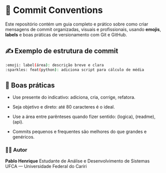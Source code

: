 
# 🧠 Commit Conventions

Este repositório contém um guia completo e prático sobre como criar mensagens de commit organizadas, visuais e profissionais, usando **emojis**, **labels** e boas práticas de versionamento com Git e GitHub.

## ✍️ Exemplo de estrutura de commit

```bash
:emoji: label(área): descrição breve e clara
:sparkles: feat(python): adiciona script para cálculo de média
```
## 🧠 Boas práticas

- Use presente do indicativo: adiciona, cria, corrige, refatora.

- Seja objetivo e direto: até 80 caracteres é o ideal.

- Use a área entre parênteses quando fizer sentido: (logica), (readme), (api).

- Commits pequenos e frequentes são melhores do que grandes e genéricos.

### 👨‍💻 Autor

**Pablo Henrique**
Estudante de Análise e Desenvolvimento de Sistemas
UFCA — Universidade Federal do Cariri